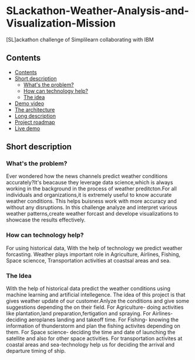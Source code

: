 # SLackathon-Weather-Analysis-and-Visualization-Mission
  [SL]ackathon challenge of Simplilearn collaborating with IBM

## Contents
 - [Contents](#contents)
  - [Short description](#short-description)
    - [What's the problem?](#whats-the-problem)
    - [How can technology help?](#how-can-technology-help)
    - [The idea](#the-idea)
  - [Demo video](#demo-video)
  - [The architecture](#the-architecture)
  - [Long description](#long-description)
  - [Project roadmap](#project-roadmap)
  - [Live demo](#live-demo)


   ## Short description
   
   ### What's the problem?
 Ever wondered how the news channels predict weather conditions accurately?It's beacause they leverage data science,which is always working in the background in the process of weather preditcton.For all individuals and organizations,it is extremely useful to know accurate  weather conditions. This helps buisness work with more accuracy and without any disruptions. In this challenge analyze and interpret various weather patterns,create  weather forcast and develope visualizations to showcase  the results effectively.
 
   ### How can technology help?
   
   For using historical data,  With the  help of technology  we predict weather forcasting.
   Weather plays important role in
                               Agriculture,
                               Airlines,
                               Fishing,
                               Space sciencce,
                               Transportation activities at coastsal areas and sea.
    
   ### The Idea
   With the help of historical data predict the weather conditions using machine learning and artificial intellegence.
     The idea of this project is that gives weather update of our customer.Anlyze the conditions and give some suggestions depending the on their field.
     For Agriculture- doing activities like plantation,land preparation,fertigation and spraying.
    For Airlines- deciding aeroplanes landing and takeoff time.
    For Fishing- knowing the information of thunderstorm and plan the fishing activites depending on them.
    For Space science- deciding the time and date of launching the satellite and also for other space activities.
    For transportation activites at coastal areas and sea-technology help us for deciding the arrival and departure timing of ship.
   

       
